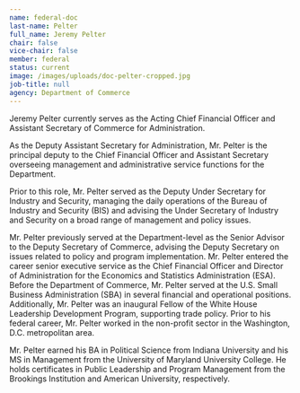 ```yaml
---
name: federal-doc
last-name: Pelter
full_name: Jeremy Pelter
chair: false
vice-chair: false
member: federal
status: current
image: /images/uploads/doc-pelter-cropped.jpg
job-title: null
agency: Department of Commerce
---
```

Jeremy Pelter currently serves as the Acting Chief Financial Officer and Assistant Secretary of Commerce for Administration.

As the Deputy Assistant Secretary for Administration, Mr. Pelter is the principal deputy to the Chief Financial Officer and Assistant Secretary overseeing management and administrative service functions for the Department.

Prior to this role, Mr. Pelter served as the Deputy Under Secretary for Industry and Security, managing the daily operations of the Bureau of Industry and Security (BIS) and advising the Under Secretary of Industry and Security on a broad range of management and policy issues.

Mr. Pelter previously served at the Department-level as the Senior Advisor to the Deputy Secretary of Commerce, advising the Deputy Secretary on issues related to policy and program implementation. Mr. Pelter entered the career senior executive service as the Chief Financial Officer and Director of Administration for the Economics and Statistics Administration (ESA). Before the Department of Commerce, Mr. Pelter served at the U.S. Small Business Administration (SBA) in several financial and operational positions. Additionally, Mr. Pelter was an inaugural Fellow of the White House Leadership Development Program, supporting trade policy. Prior to his federal career, Mr. Pelter worked in the non-profit sector in the Washington, D.C. metropolitan area.

Mr. Pelter earned his BA in Political Science from Indiana University and his MS in Management from the University of Maryland University College. He holds certificates in Public Leadership and Program Management from the Brookings Institution and American University, respectively.
